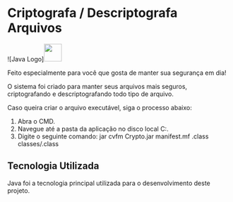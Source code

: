 # Criptografa / Descriptografa Arquivos

![Java Logo]<img src="https://cdn.jsdelivr.net/gh/devicons/devicon/icons/java/java-original.svg" width="40" height="40"/>

Feito especialmente para você que gosta de manter sua segurança em dia!

O sistema foi criado para manter seus arquivos mais seguros, criptografando e descriptografando todo tipo de arquivo.

Caso queira criar o arquivo executável, siga o processo abaixo:

1. Abra o CMD.
2. Navegue até a pasta da aplicação no disco local C:.
3. Digite o seguinte comando: jar cvfm Crypto.jar manifest.mf .class classes/.class

## Tecnologia Utilizada

Java foi a tecnologia principal utilizada para o desenvolvimento deste projeto.
